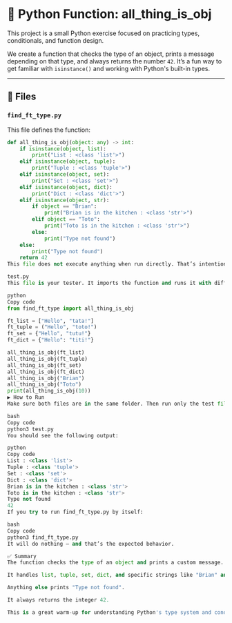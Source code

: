 # 🧠 Python Function: all_thing_is_obj

This project is a small Python exercise focused on practicing types, conditionals, and function design.

We create a function that checks the type of an object, prints a message depending on that type, and always returns the number `42`. It’s a fun way to get familiar with `isinstance()` and working with Python's built-in types.

---

## 🔧 Files

### `find_ft_type.py`

This file defines the function:

```python
def all_thing_is_obj(object: any) -> int:
    if isinstance(object, list):
        print("List : <class 'list'>")
    elif isinstance(object, tuple):
        print("Tuple : <class 'tuple'>")
    elif isinstance(object, set):
        print("Set : <class 'set'>")
    elif isinstance(object, dict):
        print("Dict : <class 'dict'>")
    elif isinstance(object, str):
        if object == "Brian":
            print("Brian is in the kitchen : <class 'str'>")
        elif object == "Toto":
            print("Toto is in the kitchen : <class 'str'>")
        else:
            print("Type not found")
    else:
        print("Type not found")
    return 42
This file does not execute anything when run directly. That’s intentional — the logic only runs when imported from another file.

test.py
This file is your tester. It imports the function and runs it with different types of values:

python
Copy code
from find_ft_type import all_thing_is_obj

ft_list = ["Hello", "tata!"]
ft_tuple = ("Hello", "toto!")
ft_set = {"Hello", "tutu!"}
ft_dict = {"Hello": "titi!"}

all_thing_is_obj(ft_list)
all_thing_is_obj(ft_tuple)
all_thing_is_obj(ft_set)
all_thing_is_obj(ft_dict)
all_thing_is_obj("Brian")
all_thing_is_obj("Toto")
print(all_thing_is_obj(10))
▶️ How to Run
Make sure both files are in the same folder. Then run only the test file:

bash
Copy code
python3 test.py
You should see the following output:

python
Copy code
List : <class 'list'>
Tuple : <class 'tuple'>
Set : <class 'set'>
Dict : <class 'dict'>
Brian is in the kitchen : <class 'str'>
Toto is in the kitchen : <class 'str'>
Type not found
42
If you try to run find_ft_type.py by itself:

bash
Copy code
python3 find_ft_type.py
It will do nothing — and that’s the expected behavior.

✅ Summary
The function checks the type of an object and prints a custom message.

It handles list, tuple, set, dict, and specific strings like "Brian" and "Toto".

Anything else prints "Type not found".

It always returns the integer 42.

This is a great warm-up for understanding Python's type system and conditionals.


